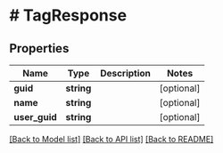 # # TagResponse

## Properties

Name | Type | Description | Notes
------------ | ------------- | ------------- | -------------
**guid** | **string** |  | [optional]
**name** | **string** |  | [optional]
**user_guid** | **string** |  | [optional]

[[Back to Model list]](../../README.md#models) [[Back to API list]](../../README.md#endpoints) [[Back to README]](../../README.md)
